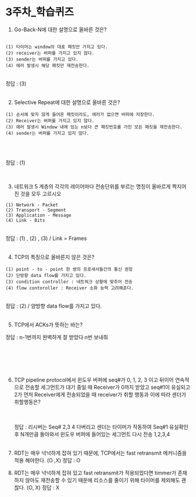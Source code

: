 # 3주차_학습퀴즈

1. Go-Back-N에 대한 설명으로 올바른 것은?
```agsl

(1) 타이머는 window의 대표 패킷만 가지고 있다.
(2) receiver는 버퍼를 가지고 있지 않다.
(3) sender는 버퍼를 가지고 있다.
(4) 에러 발생시 해당 패킷만 재전송한다.

```
   <br>
   정답 : (3) 
   <br>
   <br>

2. Selective Repeat에 대한 설명으로 올바른 것은?
```agsl
(1) 순서에 맞지 않게 들어온 패킷이라도, 에러가 없으면 버퍼에 저장한다.
(2) Receiver는 버퍼를 가지고 있지 않다.
(3) 에러 발생시 Window 내에 있는 n보다 큰 패킷번호를 가진 모든 패킷을 재전송한다.
(4) sender는 버퍼를 가지고 있지 않다.
```
   <br>
   <br>
   
   정답 : (1) 
   
   <br>
   
3. 네트워크 5 계층의 각각의 레이어마다 전송단위를 부르는 명칭이 올바르게 짝지어진 것을 모두 고르시오
```agsl
(1) Network - Packet
(2) Transport - Segment
(3) Application - Message
(4) Link - Bits
 ```
<br>
 정답 : (1) , (2) , (3)  / Link = Frames
<br>
<br>

4. TCP의 특징으로 올바른지 않은 것은?
```agsl
(1) point - to - point 한 쌍의 프로세서들간의 통신 권장
(2) 단방향 data flow를 가지고 있다.
(3) condition controller : 네트워크 상황에 맞추어 전송
(4) flow contoroller : Receiver 소화 능력 고려해준다.
```

<br>
정답 : (2)  / 양방향 data flow를 가지고 있다.
<br>
   <br>

5. TCP에서 ACKs가 뜻하는 바는?


정답 : n-1번까지 완벽하게 잘 받았다 n번 보내줘
   
   <br>
   <br>
      
   <br>
   <br>

6. TCP pipeline protocol에서 윈도우 버퍼에 seq#가 0, 1, 2, 3 이고 뒤이어 연속적으로 전송할 세그먼트가 대기 중일 때 
Receiver가 0까지 받았고 seq#1이 유실되고 2가 먼저 Receiver에게 전송되었을 때 receiver가 취할 행동과 이에 따라 센더가 취할행동은?

   
   <br>
   <br>
   정답  :  리시버는 Seq# 2,3 4 다버리고 센더는 타이머가 작동하여 Seq#1 유실확인 후 N개만큼 돌아와서 윈도우 버퍼에 들어있는 세그먼트 다시 전송 1,2,3,4 
   <br>
   <br>

7. RDT는 매우 넉넉하게 잡혀 있기 때문에, TCP에서는 fast retransmit 메커니즘을 적용 해야한다. (O ,X)
정답 : O

8. RDT는 매우 넉넉하게 잡혀 있고 fast retransmit가 적용되었다면 timmer가 존재하지 않아도 재전송할 수 있기 때문에 리소스를 줄이기 위해 타이머를 제외해도 괜찮다. (O, X)
정답 : X
